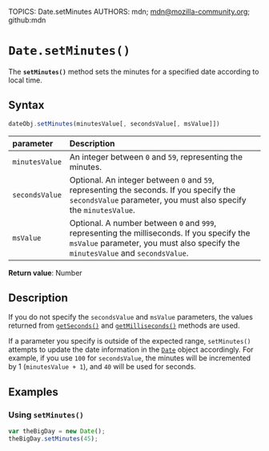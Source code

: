 TOPICS: Date.setMinutes
AUTHORS: mdn; mdn@mozilla-community.org; github:mdn

# `Date.setMinutes()`

The **`setMinutes()`** method sets the minutes for a specified date according to local time.

## Syntax

```javascript
dateObj.setMinutes(minutesValue[, secondsValue[, msValue]])
```

| parameter | Description |
| :-- | :-- |
| `minutesValue` | An integer between `0` and `59`, representing the minutes. |
| `secondsValue` | Optional. An integer between `0` and `59`, representing the seconds. If you specify the `secondsValue` parameter, you must also specify the `minutesValue`. |
| `msValue` | Optional. A number between `0` and `999`, representing the milliseconds. If you specify the `msValue` parameter, you must also specify the `minutesValue` and `secondsValue`. |

**Return value**: Number

## Description

If you do not specify the `secondsValue` and `msValue` parameters, the values returned from
[`getSeconds()`](/en/webfrontend/Date.getSeconds) and
[`getMilliseconds()`](/en/webfrontend/Date.getSeconds) methods are used.

If a parameter you specify is outside of the expected range, `setMinutes()` attempts to update the
date information in the [`Date`](/en/webfrontend/Date) object accordingly. For example,
if you use `100` for `secondsValue`, the minutes will be incremented by 1 (`minutesValue + 1`),
and `40` will be used for seconds.

## Examples

### Using `setMinutes()`

```javascript
var theBigDay = new Date();
theBigDay.setMinutes(45);
```
